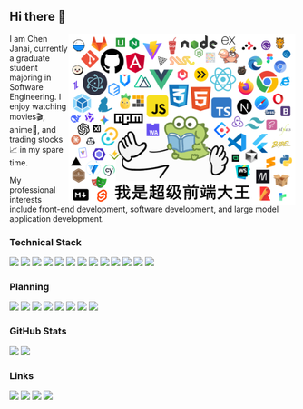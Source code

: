 ## Hi there 👋

<img align="right" src="./assets/meme.png" height="300px" alt="Just A Meme">

I am Chen Janai, currently a graduate student majoring in Software Engineering. I enjoy watching movies🎬, anime🌸, and trading stocks📈 in my spare time.

My professional interests include front-end development, software development, and large model application development.

### Technical Stack

<div>
    <a href="https://developer.mozilla.org/en-US/docs/Web/HTML"><img src="https://img.shields.io/badge/HTML-E34F26?logo=html5&logoColor=fff&style=flat"></a>
    <a href="https://developer.mozilla.org/en-US/docs/Web/CSS"><img src="https://img.shields.io/badge/CSS-663399?logo=css&logoColor=fff&style=flat"></a>
    <a href="https://developer.mozilla.org/en-US/docs/Web/JavaScript"><img src="https://img.shields.io/badge/JavaScript-F7DF1E?logo=javascript&logoColor=fff&style=flat"></a>
    <a href="https://www.typescriptlang.org/"><img src="https://img.shields.io/badge/TypeScript-3178C6?logo=typescript&logoColor=fff&style=flat"></a>
    <a href="https://vuejs.org/"><img src="https://img.shields.io/badge/Vue.js-4FC08D?logo=vue.js&logoColor=fff&style=flat"></a>
    <a href="https://react.dev/"><img src="https://img.shields.io/badge/React-61DAFB?logo=react&logoColor=fff&style=flat"></a>
    <a href="https://sass-lang.com/"><img src="https://img.shields.io/badge/SCSS-CC6699?logo=sass&logoColor=fff&style=flat"></a>
    <a href="https://vite.dev/"><img src="https://img.shields.io/badge/Vite-646CFF?logo=vite&logoColor=fff&style=flat"></a>
    <a href="https://pnpm.io/"><img src="https://img.shields.io/badge/pnpm-F69220?logo=pnpm&logoColor=fff&style=flat"></a>
    <a href="https://www.electronjs.org/"><img src="https://img.shields.io/badge/Electron-47848F?logo=electron&logoColor=fff&style=flat"></a>
    <a href="https://nodejs.org/"><img src="https://img.shields.io/badge/Node.js-5FA04E?logo=node.js&logoColor=fff&style=flat"></a>
    <a href="https://www.python.org/"><img src="https://img.shields.io/badge/Python-3776AB?logo=python&logoColor=fff&style=flat"></a>
    <a href="https://cplusplus.com/"><img src="https://img.shields.io/badge/C++-00599C?logo=cplusplus&logoColor=fff&style=flat"></a>
</div>

### Planning

<div>
    <a href="https://tailwindcss.com/"><img src="https://img.shields.io/badge/Tailwind_CSS-06B6D4?logo=tailwindcss&logoColor=fff&style=flat"></a>
    <a href="https://nextjs.org/"><img src="https://img.shields.io/badge/Next.js-000000?logo=next.js&logoColor=fff&style=flat"></a>
    <a href="https://reactnative.dev/"><img src="https://img.shields.io/badge/React_Native-087ea4?logo=react&logoColor=fff&style=flat"></a>
    <a href="https://www.docker.com/"><img src="https://img.shields.io/badge/Docker-2496ED?logo=docker&logoColor=fff&style=flat"></a>
    <a href="https://www.rust-lang.org/"><img src="https://img.shields.io/badge/Rust-000000?logo=rust&logoColor=fff&style=flat"></a>
    <a href="https://v2.tauri.app/"><img src="https://img.shields.io/badge/Tauri-24C8D8?logo=tauri&logoColor=fff&style=flat"></a>
    <a href="https://flutter.dev/"><img src="https://img.shields.io/badge/Flutter-02569B?logo=flutter&logoColor=fff&style=flat"></a>
    <a href="https://www.mysql.com/"><img src="https://img.shields.io/badge/MySQL-4479A1?logo=mysql&logoColor=fff&style=flat"></a>
</div>

### GitHub Stats

<div>
    <img height="160px" src="https://github-readme-stats.vercel.app/api?username=HiMeditator&show_icons=true&theme=gruvbox" />
    <img height="160px" src="https://github-readme-stats.vercel.app/api/top-langs/?username=HiMeditator&layout=compact&theme=gruvbox" />
</div>

### Links

<div>
    <a href="mailto:hironin@foxmail.com"><img src="https://img.shields.io/badge/email-hironin@foxmail.com-red"></a>
    <a href="https://himeditator.github.io"><img src="https://img.shields.io/badge/himeditator.github.io-181717?logo=github&logoColor=fff&style=flat"></a>
    <a href="https://space.bilibili.com/629971797"><img src="https://img.shields.io/badge/bilibili-00A1D6?logo=bilibili&logoColor=fff&style=flat"></a>
    <a href="https://blog.csdn.net/Hi_KER"><img src="https://img.shields.io/badge/CSDN-FC5531?logo=csdn&logoColor=fff&style=flat"></a>
</div>
